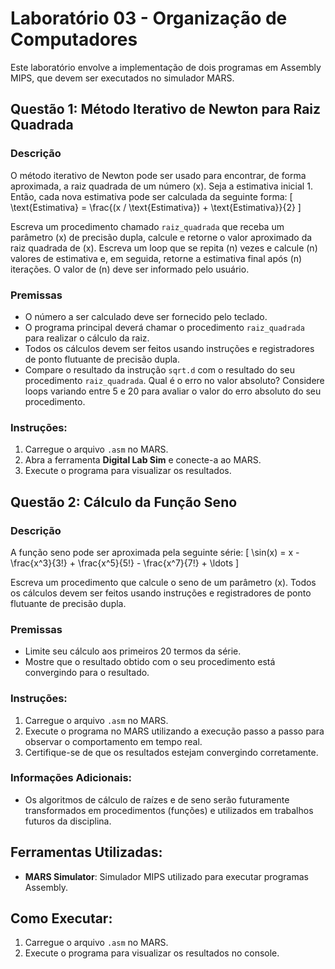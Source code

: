 # Laboratório 03 - Organização de Computadores

Este laboratório envolve a implementação de dois programas em Assembly MIPS, que devem ser executados no simulador MARS.

## Questão 1: Método Iterativo de Newton para Raiz Quadrada

### Descrição
O método iterativo de Newton pode ser usado para encontrar, de forma aproximada, a raiz quadrada de um número \(x\). Seja a estimativa inicial 1. Então, cada nova estimativa pode ser calculada da seguinte forma:
\[ \text{Estimativa} = \frac{(x / \text{Estimativa}) + \text{Estimativa}}{2} \]

Escreva um procedimento chamado `raiz_quadrada` que receba um parâmetro \(x\) de precisão dupla, calcule e retorne o valor aproximado da raiz quadrada de \(x\). Escreva um loop que se repita \(n\) vezes e calcule \(n\) valores de estimativa e, em seguida, retorne a estimativa final após \(n\) iterações. O valor de \(n\) deve ser informado pelo usuário.

### Premissas
- O número a ser calculado deve ser fornecido pelo teclado.
- O programa principal deverá chamar o procedimento `raiz_quadrada` para realizar o cálculo da raiz.
- Todos os cálculos devem ser feitos usando instruções e registradores de ponto flutuante de precisão dupla.
- Compare o resultado da instrução `sqrt.d` com o resultado do seu procedimento `raiz_quadrada`. Qual é o erro no valor absoluto? Considere loops variando entre 5 e 20 para avaliar o valor do erro absoluto do seu procedimento.

### Instruções:
1. Carregue o arquivo `.asm` no MARS.
2. Abra a ferramenta **Digital Lab Sim** e conecte-a ao MARS.
3. Execute o programa para visualizar os resultados.

## Questão 2: Cálculo da Função Seno

### Descrição
A função seno pode ser aproximada pela seguinte série:
\[ \sin(x) = x - \frac{x^3}{3!} + \frac{x^5}{5!} - \frac{x^7}{7!} + \ldots \]

Escreva um procedimento que calcule o seno de um parâmetro \(x\). Todos os cálculos devem ser feitos usando instruções e registradores de ponto flutuante de precisão dupla.

### Premissas
- Limite seu cálculo aos primeiros 20 termos da série.
- Mostre que o resultado obtido com o seu procedimento está convergindo para o resultado.

### Instruções:
1. Carregue o arquivo `.asm` no MARS.
2. Execute o programa no MARS utilizando a execução passo a passo para observar o comportamento em tempo real.
3. Certifique-se de que os resultados estejam convergindo corretamente.

### Informações Adicionais:
- Os algoritmos de cálculo de raízes e de seno serão futuramente transformados em procedimentos (funções) e utilizados em trabalhos futuros da disciplina.

## Ferramentas Utilizadas:
- **MARS Simulator**: Simulador MIPS utilizado para executar programas Assembly.

## Como Executar:
1. Carregue o arquivo `.asm` no MARS.
2. Execute o programa para visualizar os resultados no console.

